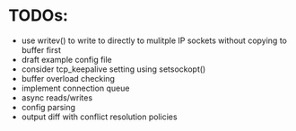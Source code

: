 # TODOs:

* use writev() to write to directly to mulitple IP sockets without copying to buffer first
* draft example config file
* consider tcp_keepalive setting using setsockopt()
* buffer overload checking
* implement connection queue
* async reads/writes
* config parsing
* output diff with conflict resolution policies

